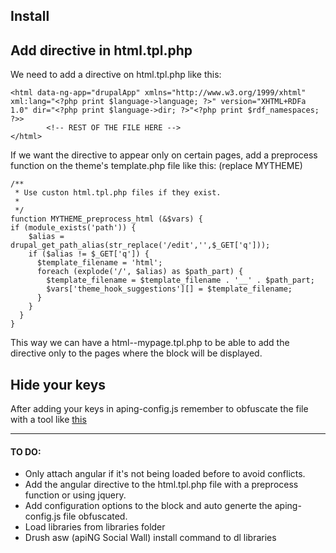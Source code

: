 ## Install

## Add directive in html.tpl.php


We need to add a directive on html.tpl.php like this:

	<html data-ng-app="drupalApp" xmlns="http://www.w3.org/1999/xhtml" xml:lang="<?php print $language->language; ?>" version="XHTML+RDFa 1.0" dir="<?php print $language->dir; ?>"<?php print $rdf_namespaces; ?>>
			<!-- REST OF THE FILE HERE -->
	</html>

If we want the directive to appear only on certain pages, add a preprocess function on the theme's template.php file like this: (replace MYTHEME)


	/**
	 * Use custon html.tpl.php files if they exist.
	 *
	 */
	function MYTHEME_preprocess_html (&$vars) {
	if (module_exists('path')) {
	    $alias = drupal_get_path_alias(str_replace('/edit','',$_GET['q']));
	    if ($alias != $_GET['q']) {
	      $template_filename = 'html';
	      foreach (explode('/', $alias) as $path_part) {
	        $template_filename = $template_filename . '__' . $path_part;
	        $vars['theme_hook_suggestions'][] = $template_filename;
	      }
	    }
	  }
	}


This way we can have a html--mypage.tpl.php
to be able to add the directive  only to the pages where the block will be displayed.

## Hide your keys

After adding your keys in aping-config.js remember to obfuscate the file with a tool like [this](https://javascriptobfuscator.com/Javascript-Obfuscator.aspx)

---

#### TO DO:
* Only attach angular if it's not being loaded before to avoid conflicts.
* Add the angular directive to the html.tpl.php file with a preprocess function or using jquery.
* Add configuration options to the block and auto generte the aping-config.js file obfuscated.
* Load libraries from libraries folder
* Drush asw (apiNG Social Wall) install command to dl libraries
